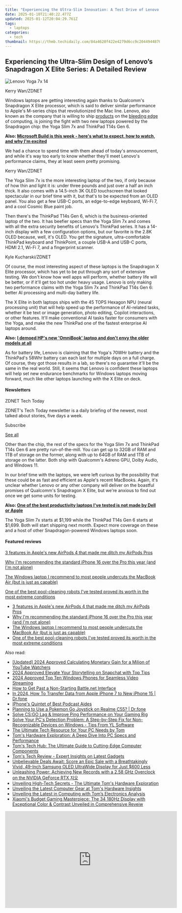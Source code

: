 ```yaml
---
title: "Experiencing the Ultra-Slim Innovation: A Test Drive of Lenovo's Snapdragon X Elite Notebooks - Insights From a Tech Reviewer"
date: 2025-01-10T21:40:22.477Z
updated: 2025-01-12T20:04:29.761Z
tags:
  - laptops
categories:
  - tech
thumbnail: https://thmb.techidaily.com/84a4620f422e4279d6cc9c20449448701c42416dfe9f4fbdd744755993fb5c2e.png
---
```


## Experiencing the Ultra-Slim Design of Lenovo’s Snapdragon X Elite Series: A Detailed Review

![Lenovo Yoga 7x 14](https://www.zdnet.com/a/img/resize/197c116b73194e94dc108de5b2f68d1943cdfde1/2024/05/09/20376f25-2481-4b74-8132-79c91bb27dbf/dsc00454-2.jpg?auto=webp&width=1280)

Kerry Wan/ZDNET

Windows laptops are getting interesting again thanks to Qualcomm's Snapdragon X Elite processor, which is said to deliver similar performance to Apple's M-series chips that revolutionized the Mac line. Lenovo, also known as the company that is willing to ship [products](https://www.zdnet.com/article/lenovos-thinkpad-x1-fold-is-the-most-bizarre-fun-and-expensive-laptop-ive-ever-tested/) on the [bleeding edge](https://www.zdnet.com/article/i-went-hands-on-with-lenovos-transparent-laptop-at-mwc-and-its-surprisingly-functional/) of computing, is joining the fight with two new laptops powered by the Snapdragon chip: the Yoga Slim 7x and ThinkPad T14s Gen 6.

**Also: [Microsoft Build is this week - here's what to expect, how to watch, and why I'm excited](https://www.zdnet.com/article/microsoft-build-is-this-week-heres-what-to-expect-how-to-watch-and-why-im-excited/)**

We had a chance to spend time with them ahead of today's announcement, and while it's way too early to know whether they'll meet Lenovo's performance claims, they at least seem pretty promising.

Kerry Wan/ZDNET

The Yoga Slim 7x is the more interesting laptop of the two, if only because of how thin and light it is: under three pounds and just over a half an inch thick. It also comes with a 14.5-inch 3K OLED touchscreen that looked spectacular in our brief time with it, but that's to be expected from an OLED panel. You also get a few USB-C ports, an edge-to-edge keyboard, Wi-Fi 7, and a cool Cosmic Blue paint job.

Then there's the ThinkPad T14s Gen 6, which is the business-oriented laptop of the two. It has beefier specs than the Yoga Slim 7x and comes with all the extra security benefits of Lenovo's ThinkPad series. It has a 14-inch display with a few configuration options, but our favorite is the 2.8K OLED because, well, it's OLED. You get the signature, ultra-comfortable ThinkPad keyboard and ThinkPoint, a couple USB-A and USB-C ports, HDMI 2.1, Wi-Fi 7, and a fingerprint scanner.

Kyle Kucharski/ZDNET

Of course, the most interesting aspect of these laptops is the Snapdragon X Elite processor, which has yet to be put through any sort of extensive testing. We don't know how well apps will perform, whether battery life will be better, or if it'll get too hot under heavy usage. Lenovo is only making two performance claims with the Yoga Slim 7x and ThinkPad T14s Gen 6: better AI processing and multi-day battery life.

The X Elite in both laptops ships with the 45 TOPS Hexagon NPU (neural processing unit) that will help speed up the performance of AI-related tasks, whether it be text or image generation, photo editing, Copilot interactions, or other features. It'll make conventional AI tasks faster for consumers with the Yoga, and make the new ThinkPad one of the fastest enterprise AI laptops around.

**Also:** [**I demoed HP's new 'OmniBook' laptop and don't envy the older models at all**](https://www.zdnet.com/article/i-demoed-hps-new-omnibook-laptop-and-dont-envy-the-older-models-at-all/)

As for battery life, Lenovo is claiming that the Yoga's 70WHr battery and the ThinkPad's 58Whr battery can each last for multiple days on a full charge. Of course, they got those results in a lab, so there's no guarantee it'll be the same in the real world. Still, it seems that Lenovo is confident these laptops will help set new endurance benchmarks for Windows laptops moving forward, much like other laptops launching with the X Elite on deck.

#### Newsletters

ZDNET Tech Today

ZDNET's Tech Today newsletter is a daily briefing of the newest, most talked about stories, five days a week.

 Subscribe

[See all](https://www.zdnet.com/newsletters/)

Other than the chip, the rest of the specs for the Yoga Slim 7x and ThinkPad T14s Gen 6 are pretty run-of-the-mill. You can get up to 32GB of RAM and 1TB of storage on the former, along with up to 64GB of RAM and 1TB of storage on the latter. Both ship with Qualcomm's Adreno GPU, Dolby Audio, and Windows 11.

In our brief time with the laptops, we were left curious by the possibility that these could be as fast and efficient as Apple's recent MacBooks. Again, it's unclear whether Lenovo or any other company will deliver on the boastful promises of Qualcomm's Snapdragon X Elite, but we're anxious to find out once we get some units for testing.

**Also: [One of the best productivity laptops I've tested is not made by Dell or Apple](https://www.zdnet.com/article/one-of-the-best-productivity-laptops-ive-tested-is-not-made-by-dell-or-apple/)**

The Yoga Slim 7x starts at $1,199 while the ThinkPad T14s Gen 6 starts at $1,699\. Both will start shipping next month. Expect more coverage on these and a host of other Snapdragon-powered Windows laptops soon.

#### Featured reviews

[3 features in Apple's new AirPods 4 that made me ditch my AirPods Pros](https://www.zdnet.com/article/3-features-in-apples-new-airpods-4-that-made-me-ditch-my-airpods-pros/ "3 features in Apple's new AirPods 4 that made me ditch my AirPods Pros")

[Why I'm recommending the standard iPhone 16 over the Pro this year (and I'm not alone)](https://www.zdnet.com/article/why-im-recommending-the-standard-iphone-16-over-the-pro-this-year-and-im-not-alone/ "Why I'm recommending the standard iPhone 16 over the Pro this year (and I'm not alone)")

[The Windows laptop I recommend to most people undercuts the MacBook Air (but is just as capable)](https://www.zdnet.com/article/the-windows-laptop-i-recommend-to-most-people-undercuts-the-macbook-air-but-is-just-as-capable/ "The Windows laptop I recommend to most people undercuts the MacBook Air (but is just as capable)")

[One of the best pool-cleaning robots I've tested proved its worth in the most extreme conditions](https://www.zdnet.com/article/one-of-the-best-pool-cleaning-robots-ive-tested-proved-its-worth-in-the-most-extreme-conditions/ "One of the best pool-cleaning robots I've tested proved its worth in the most extreme conditions")

* [3 features in Apple's new AirPods 4 that made me ditch my AirPods Pros](https://www.zdnet.com/article/3-features-in-apples-new-airpods-4-that-made-me-ditch-my-airpods-pros/ "3 features in Apple's new AirPods 4 that made me ditch my AirPods Pros")
* [Why I'm recommending the standard iPhone 16 over the Pro this year (and I'm not alone)](https://www.zdnet.com/article/why-im-recommending-the-standard-iphone-16-over-the-pro-this-year-and-im-not-alone/ "Why I'm recommending the standard iPhone 16 over the Pro this year (and I'm not alone)")
* [The Windows laptop I recommend to most people undercuts the MacBook Air (but is just as capable)](https://www.zdnet.com/article/the-windows-laptop-i-recommend-to-most-people-undercuts-the-macbook-air-but-is-just-as-capable/ "The Windows laptop I recommend to most people undercuts the MacBook Air (but is just as capable)")
* [One of the best pool-cleaning robots I've tested proved its worth in the most extreme conditions](https://www.zdnet.com/article/one-of-the-best-pool-cleaning-robots-ive-tested-proved-its-worth-in-the-most-extreme-conditions/ "One of the best pool-cleaning robots I've tested proved its worth in the most extreme conditions")

<ins class="adsbygoogle"
     style="display:block"
     data-ad-format="autorelaxed"
     data-ad-client="ca-pub-7571918770474297"
     data-ad-slot="1223367746"></ins>

<ins class="adsbygoogle"
     style="display:block"
     data-ad-client="ca-pub-7571918770474297"
     data-ad-slot="8358498916"
     data-ad-format="auto"
     data-full-width-responsive="true"></ins>

<span class="atpl-alsoreadstyle">Also read:</span>
<div><ul>
<li><a href="https://facebook-video-share.techidaily.com/updated-2024-approved-calculating-monetary-gain-for-a-milion-of-youtube-watchers/"><u>[Updated] 2024 Approved Calculating Monetary Gain for a Milion of YouTube Watchers</u></a></li>
<li><a href="https://snapchat-videos.techidaily.com/2024-approved-elevate-your-storytelling-on-snapchat-with-top-tips/"><u>2024 Approved Elevate Your Storytelling on Snapchat with Top Tips</u></a></li>
<li><a href="https://some-skills.techidaily.com/2024-approved-top-ten-windows-phones-for-seamless-video-streaming/"><u>2024 Approved Top Ten Windows Phones for Seamless Video Streaming</u></a></li>
<li><a href="https://windows11.techidaily.com/how-to-get-past-a-non-starting-battlenet-interface/"><u>How to Get Past a Non-Starting Battle.net Interface</u></a></li>
<li><a href="https://iphone-transfer.techidaily.com/in-2024-how-to-transfer-data-from-apple-iphone-7-to-new-iphone-15-drfone-by-drfone-transfer-from-ios/"><u>In 2024, How To Transfer Data from Apple iPhone 7 to New iPhone 15 | Dr.fone</u></a></li>
<li><a href="https://extra-tips.techidaily.com/iphones-quintet-of-best-podcast-aides/"><u>IPhone's Quintet of Best Podcast Aides</u></a></li>
<li><a href="https://pokemon-go-android.techidaily.com/planning-to-use-a-pokemon-go-joystick-on-realme-c55-drfone-by-drfone-virtual-android/"><u>Planning to Use a Pokemon Go Joystick on Realme C55? | Dr.fone</u></a></li>
<li><a href="https://win-solutions.techidaily.com/solve-csgo-lag-and-improve-ping-performance-on-your-gaming-rig/"><u>Solve CS:GO Lag & Improve Ping Performance on Your Gaming Rig</u></a></li>
<li><a href="https://win-luxury.techidaily.com/solve-your-pcs-detection-problem-a-step-by-step-fix-for-non-recognizable-devices-on-windows-tips-from-yl-software/"><u>Solve Your PC's Detection Problem: A Step-by-Step Fix for Non-Recognizable Devices on Windows - Tips From YL Software</u></a></li>
<li><a href="https://hardware-reviews.techidaily.com/the-ultimate-tech-resource-for-your-pc-needs-by-tom/"><u>The Ultimate Tech Resource for Your PC Needs by Tom</u></a></li>
<li><a href="https://hardware-reviews.techidaily.com/toms-hardware-exploration-a-deep-dive-into-pc-specs-and-performance/"><u>Tom's Hardware Exploration: A Deep Dive Into PC Specs and Performance</u></a></li>
<li><a href="https://hardware-reviews.techidaily.com/toms-tech-hub-the-ultimate-guide-to-cutting-edge-computer-components/"><u>Tom's Tech Hub: The Ultimate Guide to Cutting-Edge Computer Components</u></a></li>
<li><a href="https://hardware-reviews.techidaily.com/toms-tech-review-expert-insights-on-latest-gadgets/"><u>Tom's Tech Review - Expert Insights on Latest Gadgets</u></a></li>
<li><a href="https://hardware-reviews.techidaily.com/unbelievable-deals-await-score-an-epic-sale-with-a-breathtakingly-vivid-49-inch-samsung-oled-ultrawide-display-for-just-600-less/"><u>Unbelievable Deals Await: Score an Epic Sale with a Breathtakingly Vivid, 49-Inch Samsung OLED UltraWide Display for Just $600 Less</u></a></li>
<li><a href="https://hardware-tips.techidaily.com/unleashing-power-achieving-new-records-with-a-258-ghz-overclock-on-the-nvidia-geforce-rtx/"><u>Unleashing Power: Achieving New Records with a 2.58 GHz Overclock on the NVIDIA GeForce RTX 지오</u></a></li>
<li><a href="https://hardware-reviews.techidaily.com/unveiling-high-tech-secrets-the-ultimate-toms-hardware-exploration/"><u>Unveiling High-Tech Secrets - The Ultimate Tom's Hardware Exploration</u></a></li>
<li><a href="https://hardware-reviews.techidaily.com/unveiling-the-latest-computer-gear-at-toms-hardware-insights/"><u>Unveiling the Latest Computer Gear at Tom's Hardware Insights</u></a></li>
<li><a href="https://hardware-reviews.techidaily.com/unveiling-the-latest-in-computing-with-toms-electronics-analysis/"><u>Unveiling the Latest in Computing with Tom’s Electronics Analysis</u></a></li>
<li><a href="https://hardware-reviews.techidaily.com/xiaomis-budget-gaming-masterpiece-the-34-180hz-display-with-exceptional-color-and-contrast-unveiled-in-comprehensive-reveiw/"><u>Xiaomi's Budget Gaming Masterpiece: The 34 180Hz Display with Exceptional Color & Contrast Unveiled in Comprehensive Reveiw</u></a></li>
</ul></div>

<!-- affiliate ads begin -->
<iframe width="560" height="315" src="https://www.youtube.com/embed/OZQJUTr44rA?si=ADA0nD1VnXjR_sH0" title="YouTube video player" frameborder="0" allow="accelerometer; autoplay; clipboard-write; encrypted-media; gyroscope; picture-in-picture; web-share" referrerpolicy="strict-origin-when-cross-origin" allowfullscreen></iframe>
<!-- affiliate ads end -->

